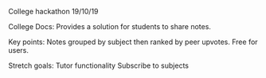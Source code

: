 College hackathon 19/10/19

College Docs: Provides a solution for students to share notes.

Key points:
Notes grouped by subject then ranked by peer upvotes.
Free for users.

Stretch goals:
Tutor functionality
Subscribe to subjects
